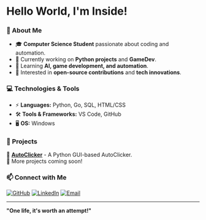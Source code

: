 # Hello World, I'm Inside!

### 🚀 About Me
- 🎓 **Computer Science Student** passionate about coding and automation.
- 🔭 Currently working on **Python projects** and **GameDev**.
- 🌱 Learning **AI, game development, and automation**.
- 🎯 Interested in **open-source contributions** and **tech innovations**.

### 💻 Technologies & Tools
- ⚡ **Languages:** Python, Go, SQL, HTML/CSS
- 🛠️ **Tools & Frameworks:** VS Code, GitHub
- 🖥️ **OS:** Windows

### 📌 Projects
🌟 **[AutoClicker](https://github.com/InsideTheDev/AutoClicker)** - A Python GUI-based AutoClicker.  
🔹 More projects coming soon!

### 📫 Connect with Me
[![GitHub](https://img.shields.io/badge/GitHub-000?style=for-the-badge&logo=github&logoColor=white)](https://github.com/YOUR_USERNAME)
[![LinkedIn](https://img.shields.io/badge/LinkedIn-0077B5?style=for-the-badge&logo=linkedin&logoColor=white)](https://www.linkedin.com/in/YOUR_LINKEDIN/)
[![Email](https://img.shields.io/badge/Email-D14836?style=for-the-badge&logo=gmail&logoColor=white)](mailto:YOUR_EMAIL@gmail.com)

---
**"One life, it's worth an attempt!"**  

